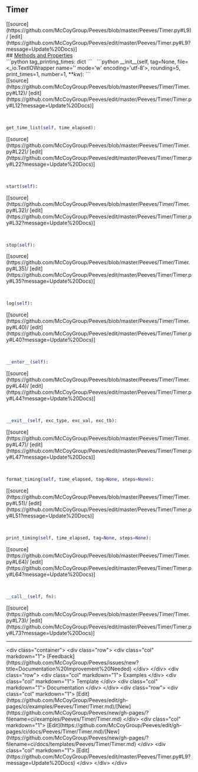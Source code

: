 ## <a id="Peeves.Timer.Timer">Timer</a> 

<div class="docs-source-link" markdown="1">
[[source](https://github.com/McCoyGroup/Peeves/blob/master/Peeves/Timer.py#L9)/
[edit](https://github.com/McCoyGroup/Peeves/edit/master/Peeves/Timer.py#L9?message=Update%20Docs)]
</div>









<div class="collapsible-section">
 <div class="collapsible-section collapsible-section-header" markdown="1">
## <a class="collapse-link" data-toggle="collapse" href="#methods" markdown="1"> Methods and Properties</a> <a class="float-right" data-toggle="collapse" href="#methods"><i class="fa fa-chevron-down"></i></a>
 </div>
 <div class="collapsible-section collapsible-section-body collapse " id="methods" markdown="1">
 ```python
tag_printing_times: dict
```
<a id="Peeves.Timer.Timer.__init__" class="docs-object-method">&nbsp;</a> 
```python
__init__(self, tag=None, file=<_io.TextIOWrapper name='<stderr>' mode='w' encoding='utf-8'>, rounding=5, print_times=1, number=1, **kw): 
```
<div class="docs-source-link" markdown="1">
[[source](https://github.com/McCoyGroup/Peeves/blob/master/Peeves/Timer/Timer.py#L12)/
[edit](https://github.com/McCoyGroup/Peeves/edit/master/Peeves/Timer/Timer.py#L12?message=Update%20Docs)]
</div>


<a id="Peeves.Timer.Timer.get_time_list" class="docs-object-method">&nbsp;</a> 
```python
get_time_list(self, time_elapsed): 
```
<div class="docs-source-link" markdown="1">
[[source](https://github.com/McCoyGroup/Peeves/blob/master/Peeves/Timer/Timer.py#L22)/
[edit](https://github.com/McCoyGroup/Peeves/edit/master/Peeves/Timer/Timer.py#L22?message=Update%20Docs)]
</div>


<a id="Peeves.Timer.Timer.start" class="docs-object-method">&nbsp;</a> 
```python
start(self): 
```
<div class="docs-source-link" markdown="1">
[[source](https://github.com/McCoyGroup/Peeves/blob/master/Peeves/Timer/Timer.py#L32)/
[edit](https://github.com/McCoyGroup/Peeves/edit/master/Peeves/Timer/Timer.py#L32?message=Update%20Docs)]
</div>


<a id="Peeves.Timer.Timer.stop" class="docs-object-method">&nbsp;</a> 
```python
stop(self): 
```
<div class="docs-source-link" markdown="1">
[[source](https://github.com/McCoyGroup/Peeves/blob/master/Peeves/Timer/Timer.py#L35)/
[edit](https://github.com/McCoyGroup/Peeves/edit/master/Peeves/Timer/Timer.py#L35?message=Update%20Docs)]
</div>


<a id="Peeves.Timer.Timer.log" class="docs-object-method">&nbsp;</a> 
```python
log(self): 
```
<div class="docs-source-link" markdown="1">
[[source](https://github.com/McCoyGroup/Peeves/blob/master/Peeves/Timer/Timer.py#L40)/
[edit](https://github.com/McCoyGroup/Peeves/edit/master/Peeves/Timer/Timer.py#L40?message=Update%20Docs)]
</div>


<a id="Peeves.Timer.Timer.__enter__" class="docs-object-method">&nbsp;</a> 
```python
__enter__(self): 
```
<div class="docs-source-link" markdown="1">
[[source](https://github.com/McCoyGroup/Peeves/blob/master/Peeves/Timer/Timer.py#L44)/
[edit](https://github.com/McCoyGroup/Peeves/edit/master/Peeves/Timer/Timer.py#L44?message=Update%20Docs)]
</div>


<a id="Peeves.Timer.Timer.__exit__" class="docs-object-method">&nbsp;</a> 
```python
__exit__(self, exc_type, exc_val, exc_tb): 
```
<div class="docs-source-link" markdown="1">
[[source](https://github.com/McCoyGroup/Peeves/blob/master/Peeves/Timer/Timer.py#L47)/
[edit](https://github.com/McCoyGroup/Peeves/edit/master/Peeves/Timer/Timer.py#L47?message=Update%20Docs)]
</div>


<a id="Peeves.Timer.Timer.format_timing" class="docs-object-method">&nbsp;</a> 
```python
format_timing(self, time_elapsed, tag=None, steps=None): 
```
<div class="docs-source-link" markdown="1">
[[source](https://github.com/McCoyGroup/Peeves/blob/master/Peeves/Timer/Timer.py#L51)/
[edit](https://github.com/McCoyGroup/Peeves/edit/master/Peeves/Timer/Timer.py#L51?message=Update%20Docs)]
</div>


<a id="Peeves.Timer.Timer.print_timing" class="docs-object-method">&nbsp;</a> 
```python
print_timing(self, time_elapsed, tag=None, steps=None): 
```
<div class="docs-source-link" markdown="1">
[[source](https://github.com/McCoyGroup/Peeves/blob/master/Peeves/Timer/Timer.py#L64)/
[edit](https://github.com/McCoyGroup/Peeves/edit/master/Peeves/Timer/Timer.py#L64?message=Update%20Docs)]
</div>


<a id="Peeves.Timer.Timer.__call__" class="docs-object-method">&nbsp;</a> 
```python
__call__(self, fn): 
```
<div class="docs-source-link" markdown="1">
[[source](https://github.com/McCoyGroup/Peeves/blob/master/Peeves/Timer/Timer.py#L73)/
[edit](https://github.com/McCoyGroup/Peeves/edit/master/Peeves/Timer/Timer.py#L73?message=Update%20Docs)]
</div>
 </div>
</div>











---


<div markdown="1" class="text-muted">
&lt;div class="container"&gt;
  &lt;div class="row"&gt;
   &lt;div class="col" markdown="1"&gt;
[Feedback](https://github.com/McCoyGroup/Peeves/issues/new?title=Documentation%20Improvement%20Needed)   
&lt;/div&gt;
&lt;/div&gt;
  &lt;div class="row"&gt;
   &lt;div class="col" markdown="1"&gt;
Examples   
&lt;/div&gt;
   &lt;div class="col" markdown="1"&gt;
Template   
&lt;/div&gt;
   &lt;div class="col" markdown="1"&gt;
Documentation   
&lt;/div&gt;
&lt;/div&gt;
  &lt;div class="row"&gt;
   &lt;div class="col" markdown="1"&gt;
[Edit](https://github.com/McCoyGroup/Peeves/edit/gh-pages/ci/examples/Peeves/Timer/Timer.md)/[New](https://github.com/McCoyGroup/Peeves/new/gh-pages/?filename=ci/examples/Peeves/Timer/Timer.md)   
&lt;/div&gt;
   &lt;div class="col" markdown="1"&gt;
[Edit](https://github.com/McCoyGroup/Peeves/edit/gh-pages/ci/docs/Peeves/Timer/Timer.md)/[New](https://github.com/McCoyGroup/Peeves/new/gh-pages/?filename=ci/docs/templates/Peeves/Timer/Timer.md)   
&lt;/div&gt;
   &lt;div class="col" markdown="1"&gt;
[Edit](https://github.com/McCoyGroup/Peeves/edit/master/Peeves/Timer.py#L9?message=Update%20Docs)   
&lt;/div&gt;
&lt;/div&gt;
&lt;/div&gt;
</div>